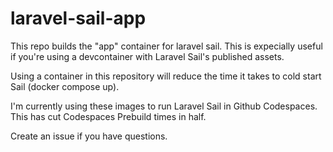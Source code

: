 # laravel-sail-app


This repo builds the "app" container for laravel sail.  This is expecially useful if you're using a devcontainer with Laravel Sail's published assets.  

Using a container in this repository will reduce the time it takes to cold start Sail (docker compose up).  

I'm currently using these images to run Laravel Sail in Github Codespaces. This has cut Codespaces Prebuild times in half.

Create an issue if you have questions.
